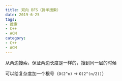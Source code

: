 ```yaml
---
title: 双向 BFS（折半搜索）
date: 2019-6-25
tags:
- 搜索
- C++
- ACM
category:
- C++
- ACM
---
```


从两边搜索，保证两边长度是一样的，搜到同一层的时候

可以给复杂度加一个根号（`O(2^n)` -> `O(2^(n/2))`）
